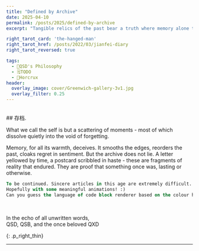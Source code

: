 ```yaml
---
title: "Defined by Archive"
date: 2025-04-10
permalink: /posts/2025/defined-by-archive
excerpt: "Tangible relics of the past bear a truth where memory alone tarnishes."

right_tarot_card: 'the-hanged-man'
right_tarot_href: /posts/2022/03/jianfei-diary
right_tarot_reversed: true

tags:
  - 🧼QSD's Philosophy
  - 🗒TODO
  - 💍Horcrux
header:
  overlay_image: cover/Greenwich-gallery-3v1.jpg
  overlay_filter: 0.25
---
```

<br>
## 存档.

What we call the self is but a scattering of moments - most of which dissolve quietly into the void of forgetting.

Memory, for all its warmth, deceives. It smooths the edges, reorders the past, cloaks regret in sentiment. But the archive does not lie. A letter yellowed by time, a postcard scribbled in haste - these are fragments of reality that endured. They are proof that something once was, lasting or otherwise.


```sql
To be continued. Sincere articles in this age are extremely difficult. :(
Hopefully with some meaningful animations! :)
Can you guess the language of code block renderer based on the colour highlight? ^_^
```

<br>

<p>In the echo of all unwritten words,<br>QSD, QSB, and the once beloved QXD</p>
{: .p_right_thin}


----

